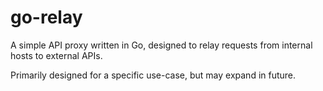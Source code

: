 # go-relay
A simple API proxy written in Go, designed to relay requests from internal hosts to external APIs.

Primarily designed for a specific use-case, but may expand in future.